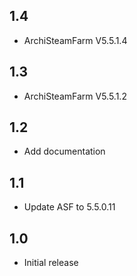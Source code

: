 ## 1.4
- ArchiSteamFarm V5.5.1.4
## 1.3
- ArchiSteamFarm V5.5.1.2 
## 1.2
- Add documentation
## 1.1
- Update ASF to 5.5.0.11
## 1.0
- Initial release
